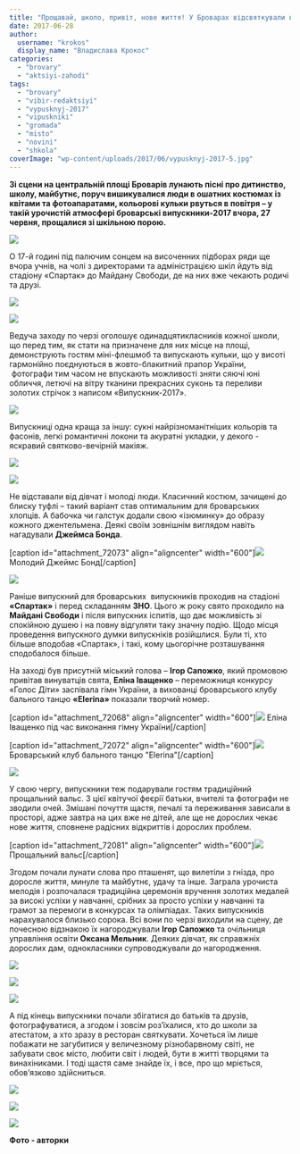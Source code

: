 ```yaml
---
title: "Прощавай, школо, привіт, нове життя! У Броварах відсвяткували випускний - ФОТО"
date: 2017-06-28
author: 
  username: "krokos"
  display_name: "Владислава Крокос"
categories: 
  - "brovary"
  - "aktsiyi-zahodi"
tags: 
  - "brovary"
  - "vibir-redaktsiyi"
  - "vypusknyj-2017"
  - "vipuskniki"
  - "gromada"
  - "misto"
  - "novini"
  - "shkola"
coverImage: "wp-content/uploads/2017/06/vypusknyj-2017-5.jpg"
---
```


**Зі сцени на центральній площі Броварів лунають пісні про дитинство, школу, майбутнє, поруч вишикувалися люди в ошатних костюмах із квітами та фотоапаратами, кольорові кульки рвуться в повітря – у такій урочистій атмосфері броварські випускники-2017 вчора, 27 червня, прощалися зі шкільною порою.**

[![](https://mpz.brovary.org/wp-content/uploads/2017/06/vypusknyj-2017-1.jpg)](https://mpz.brovary.org/wp-content/uploads/2017/06/vypusknyj-2017-1.jpg)

О 17-й годині під палючим сонцем на височенних підборах ряди ще вчора учнів, на чолі з директорами та адміністрацією шкіл йдуть від стадіону «Спартак» до Майдану Свободи, де на них вже чекають родичі та друзі.

[![](https://mpz.brovary.org/wp-content/uploads/2017/06/vypusknyj-2017-2.jpg)](https://mpz.brovary.org/wp-content/uploads/2017/06/vypusknyj-2017-2.jpg)

[![](https://mpz.brovary.org/wp-content/uploads/2017/06/vypusknyj-2017-5.jpg)](https://mpz.brovary.org/wp-content/uploads/2017/06/vypusknyj-2017-5.jpg)

Ведуча заходу по черзі оголошує одинадцятикласників кожної школи, що перед тим, як стати на призначене для них місце на площі, демонструють гостям міні-флешмоб та випускають кульки, що у висоті гармонійно поєднуються в жовто-блакитний прапор України,  фотографи тим часом не впускають можливості зняти сяючі юні обличчя, летючі на вітру тканини прекрасних суконь та переливи золотих стрічок з написом «Випускник-2017».

[![](https://mpz.brovary.org/wp-content/uploads/2017/06/vypusknyj-2017-6.jpg)](https://mpz.brovary.org/wp-content/uploads/2017/06/vypusknyj-2017-6.jpg)

Випускниці одна краща за іншу: сукні найрізноманітніших кольорів та фасонів, легкі романтичні локони та акуратні укладки, у декого - яскравий святково-вечірній макіяж.

[![](https://mpz.brovary.org/wp-content/uploads/2017/06/vypusknyj-2017-28.jpg)](https://mpz.brovary.org/wp-content/uploads/2017/06/vypusknyj-2017-28.jpg)

[![](https://mpz.brovary.org/wp-content/uploads/2017/06/vypusknyj-2017-29.jpg)](https://mpz.brovary.org/wp-content/uploads/2017/06/vypusknyj-2017-29.jpg)

Не відставали від дівчат і молоді люди. Класичний костюм, зачищені до блиску туфлі – такий варіант став оптимальним для броварських хлопців. А бабочка чи галстук додали свою «ізюминку» до образу кожного джентельмена. Деякі своїм зовнішнім виглядом навіть нагадували **Джеймса Бонда**.

\[caption id="attachment\_72073" align="aligncenter" width="600"\][![](https://mpz.brovary.org/wp-content/uploads/2017/06/vypusknyj-2017-17.jpg)](https://mpz.brovary.org/wp-content/uploads/2017/06/vypusknyj-2017-17.jpg) Молодий Джеймс Бонд\[/caption\]

[![](https://mpz.brovary.org/wp-content/uploads/2017/06/vypusknyj-2017-31.jpg)](https://mpz.brovary.org/wp-content/uploads/2017/06/vypusknyj-2017-31.jpg)

Раніше випускний для броварських  випускників проходив на стадіоні **«Спартак»** і перед складанням **ЗНО**. Цього ж року свято проходило на **Майдані Свободи** і після випускних іспитів, що дає можливість зі спокійною душею і на повну відгуляти таку значну подію. Щодо місця проведення випускного думки випускніків розійшлися. Були ті, хто більше вподобав «Спартак», і такі, кому цьогорічне розташування сподобалося більше.

На заході був присутній міський голова – **Ігор Сапожко**, який промовою привітав винуватців свята, **Еліна Іващенко** – переможниця конкурсу «Голос Діти» заспівала гімн України, а вихованці броварського клубу бального танцю **«Elerina»** показали творчий номер.

\[caption id="attachment\_72068" align="aligncenter" width="600"\][![](https://mpz.brovary.org/wp-content/uploads/2017/06/vypusknyj-2017-12.jpg)](https://mpz.brovary.org/wp-content/uploads/2017/06/vypusknyj-2017-12.jpg) Еліна Іващенко під час виконання гімну України\[/caption\]

\[caption id="attachment\_72072" align="aligncenter" width="600"\][![](https://mpz.brovary.org/wp-content/uploads/2017/06/vypusknyj-2017-16.jpg)](https://mpz.brovary.org/wp-content/uploads/2017/06/vypusknyj-2017-16.jpg) Броварський клуб бального танцю "Elerina"\[/caption\]

[![](https://mpz.brovary.org/wp-content/uploads/2017/06/vypusknyj-2017-15.jpg)](https://mpz.brovary.org/wp-content/uploads/2017/06/vypusknyj-2017-15.jpg)

У свою чергу, випускники теж подарували гостям традиційний прощальний вальс. З цієї квітучої феєрії батьки, вчителі та фотографи не зводили очей. Змішані почуття щастя, печалі та переживання зависали в просторі, адже завтра на цих вже не дітей, але ще не дорослих чекає нове життя, сповнене радісних відкриттів і дорослих проблем.

\[caption id="attachment\_72081" align="aligncenter" width="600"\][![](https://mpz.brovary.org/wp-content/uploads/2017/06/vypusknyj-2017-25.jpg)](https://mpz.brovary.org/wp-content/uploads/2017/06/vypusknyj-2017-25.jpg) Прощальний вальс\[/caption\]

Згодом почали лунати слова про пташенят, що вилетіли з гнізда, про доросле життя, минуле та майбутнє, удачу та інше. Заграла урочиста мелодія і розпочалася традиційна церемонія вручення золотих медалей за високі успіхи у навчанні, срібних за просто успіхи у навчанні та грамот за перемоги в конкурсах та олімпіадах. Таких випускників нарахувалося близько сорока. Всі вони по черзі виходили на сцену, де почесною відзнакою їх нагороджували **Ігор Сапожко** та очільниця управління освіти **Оксана Мельник**. Деяких дівчат, як справжніх дорослих дам, однокласники супроводжували до нагородження.

[![](https://mpz.brovary.org/wp-content/uploads/2017/06/vypusknyj-2017-19.jpg)](https://mpz.brovary.org/wp-content/uploads/2017/06/vypusknyj-2017-19.jpg)

[![](https://mpz.brovary.org/wp-content/uploads/2017/06/vypusknyj-2017-21.jpg)](https://mpz.brovary.org/wp-content/uploads/2017/06/vypusknyj-2017-21.jpg)

[![](https://mpz.brovary.org/wp-content/uploads/2017/06/vypusknyj-2017-20.jpg)](https://mpz.brovary.org/wp-content/uploads/2017/06/vypusknyj-2017-20.jpg)

А під кінець випускники почали збігатися до батьків та друзів, фотографуватися, а згодом і зовсім роз’їхалися, хто до школи за атестатом, а хто зразу в ресторан святкувати. Хочеться їм лише побажати не загубитися у величезному різнобарвному світі, не забувати своє місто, любити світ і людей, бути в житті творцями та винахіниками. І тоді щастя саме знайде їх, і все, про що мріється, обов’язково здійсниться.

[![](https://mpz.brovary.org/wp-content/uploads/2017/06/vypusknyj-2017-38.jpg)](https://mpz.brovary.org/wp-content/uploads/2017/06/vypusknyj-2017-38.jpg)

[![](https://mpz.brovary.org/wp-content/uploads/2017/06/vypusknyj-2017-35.jpg)](https://mpz.brovary.org/wp-content/uploads/2017/06/vypusknyj-2017-35.jpg)

[![](https://mpz.brovary.org/wp-content/uploads/2017/06/vypusknyj-2017-30.jpg)](https://mpz.brovary.org/wp-content/uploads/2017/06/vypusknyj-2017-30.jpg)

**Фото - авторки**
